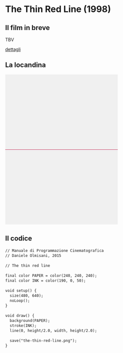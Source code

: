 # The Thin Red Line (1998)



## Il film in breve
TBV

[dettagli](https://www.imdb.com/title/tt0120863/)

## La locandina
<img src="the-thin-red-line.png"  width="360px" title="The Thin Red Line">


## Il codice
```processing
// Manuale di Programmazione Cinematografica
// Daniele Olmisani, 2015

// The thin red line

final color PAPER = color(240, 240, 240);
final color INK = color(190, 0, 50);

void setup() {
  size(480, 640);
  noLoop();
}

void draw() {
  background(PAPER);
  stroke(INK);
  line(0, height/2.0, width, height/2.0);
  
  save("the-thin-red-line.png");
}
  
```
